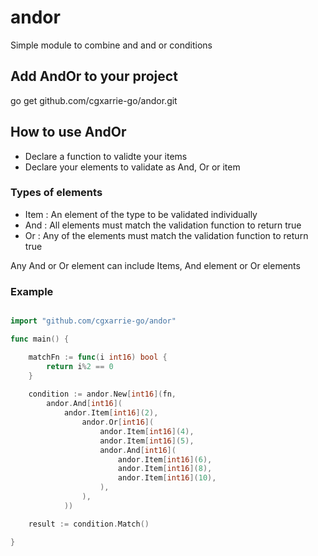 # andor
Simple module to combine and and or conditions 

## Add AndOr to your project

go get github.com/cgxarrie-go/andor.git

## How to use AndOr

- Declare a function to validte your items
- Declare your elements to validate as And, Or or item

### Types of elements
- Item : An element of the type to be validated individually
- And : All elements must match the validation function to return true
- Or : Any of the elements must match the validation function to return true

Any And or Or element can include Items, And element or Or elements

### Example

```Go

import "github.com/cgxarrie-go/andor"

func main() {

    matchFn := func(i int16) bool {
        return i%2 == 0
    }
    
    condition := andor.New[int16](fn,
        andor.And[int16](
            andor.Item[int16](2),
                andor.Or[int16](
                    andor.Item[int16](4),
                    andor.Item[int16](5),
                    andor.And[int16](
                        andor.Item[int16](6),
                        andor.Item[int16](8),
                        andor.Item[int16](10),
                    ),
                ),
            ))

    result := condition.Match()

}


    
```
